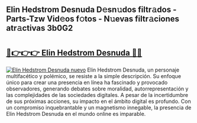 ## Elin Hedstrom Desnuda D𝚎sn𝚞dos filtr𝚊dos - Parts-Tzw Vid𝚎os f𝚘tos - N𝚞evas filtr𝚊ciones atr𝚊ctivas 3b0G2

# <h2><a href="http://mbag5g.tromn.icu/?c=Elin+Hedstrom+Desnuda">🔗👉👉👉 Elin Hedstrom Desnuda 🔗🔗</a></h2>

[![Elin Hedstrom Desnuda nuevo](https://i.imgur.com/pEAQMta.gif)](http://mbag5g.tromn.icu/?c=Elin+Hedstrom+Desnuda)
Elin Hedstrom Desnuda, un personaje multifacético y polémico, se resiste a la simple descripción. Su enfoque único para crear una presencia en línea ha fascinado y provocado observadores, generando debates sobre moralidad, autorrepresentación y las complejidades de las sociedades digitales. A pesar de la incertidumbre de sus próximas acciones, su impacto en el ámbito digital es profundo. Con un compromiso inquebrantable y un magnetismo innegable, la presencia de Elin Hedstrom Desnuda en el mundo online es imparable.
